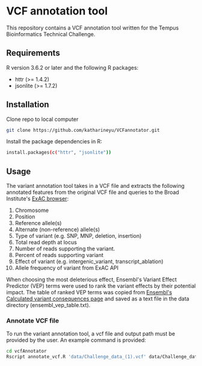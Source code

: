 # VCF annotation tool

This repository contains a VCF annotation tool written for the Tempus Bioinformatics Technical Challenge.  

## Requirements
R version 3.6.2 or later and the following R packages:
* httr (>= 1.4.2)
* jsonlite (>= 1.7.2)

## Installation

Clone repo to local computer
```bash
git clone https://github.com/katharineyu/VCFannotator.git
```
Install the package dependencies in R:

```bash
install.packages(c("httr", "jsonlite"))
```

## Usage

The variant annotation tool takes in a VCF file and extracts the following annotated features from the original VCF file and queries to the Broad Institute's [ExAC browser](http://exac.hms.harvard.edu/):
1. Chromosome
2. Position
3. Reference allele(s)
4. Alternate (non-reference) allele(s)
5. Type of variant (e.g. SNP, MNP, deletion, insertion)
6. Total read depth at locus
7. Number of reads supporting the variant.
8. Percent of reads supporting variant
9. Effect of variant (e.g. intergenic_variant, transcript_ablation)
10. Allele frequency of variant from ExAC API

When choosing the most deleterious effect, Ensembl's Variant Effect Predictor (VEP) terms were used to rank the variant effects by their potential impact. The table of ranked VEP terms was copied from [Ensembl's Calculated variant consequences page]( http://uswest.ensembl.org/info/genome/variation/prediction/predicted_data.html) and saved as a text file in the data directory (ensembl_vep_table.txt). 

### Annotate VCF file

To run the variant annotation tool, a vcf file and output path must be provided by the user. An example command is provided:
```bash
cd vcfAnnotator
Rscript annotate_vcf.R 'data/Challenge_data_(1).vcf' data/Challenge_data_annotated.txt
```

